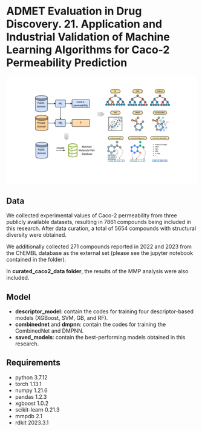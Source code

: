 # ADMET Evaluation in Drug Discovery. 21. Application and Industrial Validation of Machine Learning Algorithms for Caco-2 Permeability Prediction
![image](https://github.com/Duke-W91/Caco2_prediction/blob/main/img/Graphical%20Abstract.png)

## Data

We collected experimental values of Caco-2 permeability from three publicly available datasets, resulting in 7861 compounds being included in this research. After data curation, a total of 5654 compounds with structural diversity were obtained.  

We additionally collected 271 compounds reported in 2022 and 2023 from the ChEMBL database as the external set (please see the jupyter notebook contained in the folder).  

In **curated_caco2_data folder**,  the results of the MMP analysis were also included.

## Model

* **descriptor_model**: contain the codes for training four descriptor-based models (XGBoost, SVM, GB, and RF).
* **combinednet** and **dmpnn**: contain the codes for training the CombinedNet and DMPNN.
* **saved_models**: contain the best-performing models obtained in this research.


## Requirements

* python                    3.7.12
* torch                     1.13.1
* numpy                     1.21.6 
* pandas                    1.2.3
* xgboost                   1.0.2
* scikit-learn              0.21.3
* mmpdb                     2.1
* rdkit                     2023.3.1
